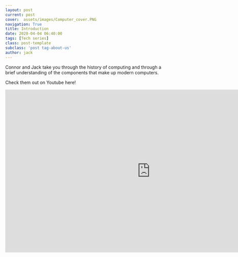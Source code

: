 ```yaml
---
layout: post
current: post
cover:  assets/images/Computer_cover.PNG
navigation: True
title: Introduction
date: 2020-04-04 06:40:00
tags: [Tech series]
class: post-template
subclass: 'post tag-about-us'
author: jack
---
```


Connor and Jack take you through the history of computing and through a brief understanding of the components that make up modern computers.

Check them  out on Youtube here!

<iframe width="910" height="512" src="https://www.youtube.com/embed/d22ChiaMofg" frameborder="0" allow="accelerometer; autoplay; encrypted-media; gyroscope; picture-in-picture" allowfullscreen></iframe>

